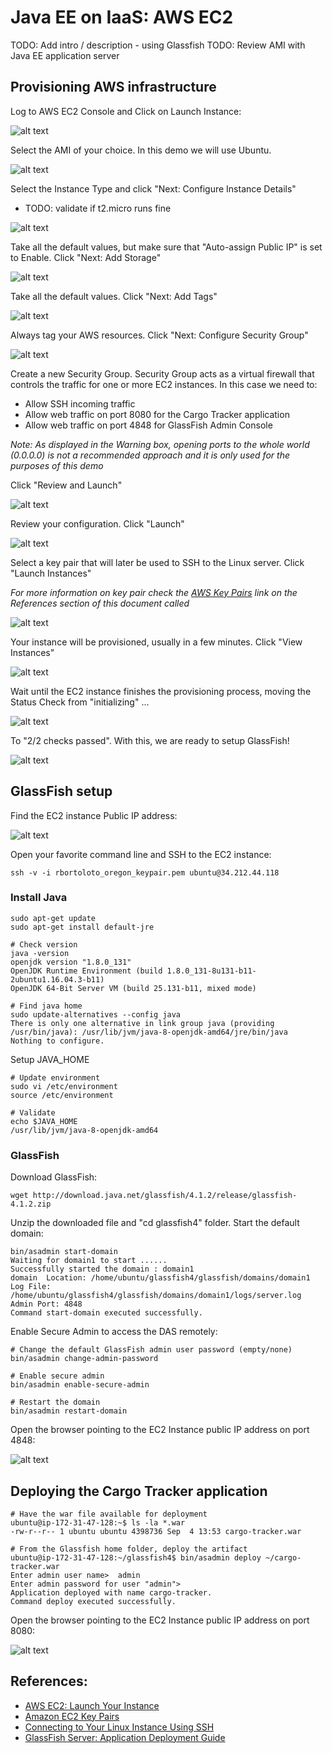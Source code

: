 # Java EE on IaaS: AWS EC2

TODO: Add intro / description - using Glassfish
TODO: Review AMI with Java EE application server

## Provisioning AWS infrastructure

Log to AWS EC2 Console and Click on Launch Instance:

![alt text](img/ec2-console.png)

Select the AMI of your choice. In this demo we will use Ubuntu.

![alt text](img/ec2-select-ami.png)

Select the Instance Type and click "Next: Configure Instance Details"

- TODO: validate if t2.micro runs fine

![alt text](img/ec2-select-instance-type.png)

Take all the default values, but make sure that "Auto-assign Public IP" is set
to Enable. Click "Next: Add Storage"

![alt text](img/ec2-configure-instance-details.png)

Take all the default values. Click "Next: Add Tags"

![alt text](img/ec2-add-storage.png)

Always tag your AWS resources. Click "Next: Configure Security Group"

![alt text](img/ec2-add-tags.png)

Create a new Security Group. Security Group acts as a virtual firewall that
controls the traffic for one or more EC2 instances. In this case we need to:
* Allow SSH incoming traffic
* Allow web traffic on port 8080 for the Cargo Tracker application
* Allow web traffic on port 4848 for GlassFish Admin Console

*Note: As displayed in the Warning box, opening ports to the whole world (0.0.0.0)
is not a recommended approach and it is only used for the purposes of this demo*

Click "Review and Launch"

![alt text](img/ec2-configure-security-group.png)

Review your configuration. Click "Launch"

![alt text](img/ec2-review-and-launch.png)

Select a key pair that will later be used to SSH to the Linux server. Click
"Launch Instances"

*For more information on key pair check the [AWS Key Pairs](#ec2-key-pairs)
link on the References section of this document called*

![alt text](img/ec2-select-key-pair.png)

Your instance will be provisioned, usually in a few minutes. Click "View Instances"

![alt text](img/ec2-launch-status.png)

Wait until the EC2 instance finishes the provisioning process, moving the Status
Check from "initializing" ...

![alt text](img/ec2-status-check-initializing.png)

To "2/2 checks passed". With this, we are ready to setup GlassFish!

![alt text](img/ec2-status-check-done.png)

## GlassFish setup

Find the EC2 instance Public IP address:

![alt text](img/ec2-instance-details.png)

Open your favorite command line and SSH to the EC2 instance:

```shell
ssh -v -i rbortoloto_oregon_keypair.pem ubuntu@34.212.44.118
```

### Install Java

```shell
sudo apt-get update
sudo apt-get install default-jre

# Check version
java -version
openjdk version "1.8.0_131"
OpenJDK Runtime Environment (build 1.8.0_131-8u131-b11-2ubuntu1.16.04.3-b11)
OpenJDK 64-Bit Server VM (build 25.131-b11, mixed mode)

# Find java home
sudo update-alternatives --config java
There is only one alternative in link group java (providing /usr/bin/java): /usr/lib/jvm/java-8-openjdk-amd64/jre/bin/java
Nothing to configure.
```

Setup JAVA_HOME

```shell
# Update environment
sudo vi /etc/environment
source /etc/environment

# Validate
echo $JAVA_HOME
/usr/lib/jvm/java-8-openjdk-amd64
```

### GlassFish

Download GlassFish:

```shell
wget http://download.java.net/glassfish/4.1.2/release/glassfish-4.1.2.zip
```

Unzip the downloaded file and "cd glassfish4" folder. Start the default domain:

```shell
bin/asadmin start-domain
Waiting for domain1 to start ......
Successfully started the domain : domain1
domain  Location: /home/ubuntu/glassfish4/glassfish/domains/domain1
Log File: /home/ubuntu/glassfish4/glassfish/domains/domain1/logs/server.log
Admin Port: 4848
Command start-domain executed successfully.
```

Enable Secure Admin to access the DAS remotely:

```shell
# Change the default GlassFish admin user password (empty/none)
bin/asadmin change-admin-password

# Enable secure admin
bin/asadmin enable-secure-admin

# Restart the domain
bin/asadmin restart-domain
```

Open the browser pointing to the EC2 Instance public IP address on port 4848:

![alt text](img/glassfish-admin-page.png)

## Deploying the Cargo Tracker application

```shell
# Have the war file available for deployment
ubuntu@ip-172-31-47-128:~$ ls -la *.war
-rw-r--r-- 1 ubuntu ubuntu 4398736 Sep  4 13:53 cargo-tracker.war

# From the Glassfish home folder, deploy the artifact
ubuntu@ip-172-31-47-128:~/glassfish4$ bin/asadmin deploy ~/cargo-tracker.war
Enter admin user name>  admin
Enter admin password for user "admin">
Application deployed with name cargo-tracker.
Command deploy executed successfully.
```

Open the browser pointing to the EC2 Instance public IP address on port 8080:

![alt text](img/cargo-tracker-home-page.png)

## References:

* [AWS EC2: Launch Your Instance](http://docs.aws.amazon.com/AWSEC2/latest/UserGuide/LaunchingAndUsingInstances.html)
* <a name="ec2-key-pairs">[Amazon EC2 Key Pairs](http://docs.aws.amazon.com/AWSEC2/latest/UserGuide/ec2-key-pairs.html)</a>
* [Connecting to Your Linux Instance Using SSH](http://docs.aws.amazon.com/AWSEC2/latest/UserGuide/AccessingInstancesLinux.html)
* [GlassFish Server: Application Deployment Guide](https://javaee.github.io/glassfish/doc/4.0/application-deployment-guide.pdf)
